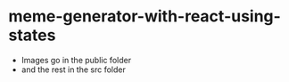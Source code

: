 # meme-generator-with-react-using-states
- Images go in the public folder
- and the rest in the src folder
